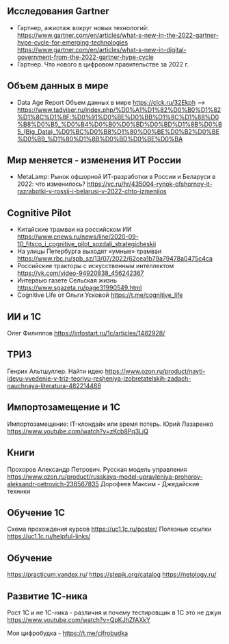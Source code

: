 
## Исследования Gartner 
* Гартнер, ажиотаж вокруг новых технологий: https://www.gartner.com/en/articles/what-s-new-in-the-2022-gartner-hype-cycle-for-emerging-technologies
https://www.gartner.com/en/articles/what-s-new-in-digital-government-from-the-2022-gartner-hype-cycle
* Гартнер. Что нового в цифровом правительстве  за 2022 г.

## Объем данных в мире 
* Data Age Report  Объем данных в мире 
 https://clck.ru/32Ekph --> https://www.tadviser.ru/index.php/%D0%A1%D1%82%D0%B0%D1%82%D1%8C%D1%8F:%D0%91%D0%BE%D0%BB%D1%8C%D1%88%D0%B8%D0%B5_%D0%B4%D0%B0%D0%BD%D0%BD%D1%8B%D0%B5_(Big_Data)_%D0%BC%D0%B8%D1%80%D0%BE%D0%B2%D0%BE%D0%B9_%D1%80%D1%8B%D0%BD%D0%BE%D0%BA 

## Мир меняется - изменения ИТ России 

* MetaLamp: Рынок офшорной ИТ-разработки в России и Беларуси в 2022: что изменилось?
https://vc.ru/hr/435004-rynok-ofshornoy-it-razrabotki-v-rossii-i-belarusi-v-2022-chto-izmenilos

## Cognitive Pilot
* Китайские трамваи на российском ИИ https://www.cnews.ru/news/line/2020-09-10_fitsco_i_cognitive_pilot_sozdali_strategicheskij
* На улицы Петербурга выходят «умные» трамваи https://www.rbc.ru/spb_sz/13/07/2022/62cea1b79a79478a0475c4ca
* Российские тракторы с искусственным интеллектом https://vk.com/video-94920838_456242367
* Интервью газете Сельская жизнь https://www.sgazeta.ru/page31990549.html
* Cognitive Life от Ольги Усковой https://t.me/cognitive_life

## ИИ и 1С
Олег Филиппов
https://infostart.ru/1c/articles/1482928/

## ТРИЗ
Генрих Альтшуллер. Найти идею
https://www.ozon.ru/product/nayti-ideyu-vvedenie-v-triz-teoriyu-resheniya-izobretatelskih-zadach-nauchnaya-literatura-482214488

## Импортозамещение и 1С
Импортозамещение: IT-клондайк или время потерь. Юрий Лазаренко 
https://www.youtube.com/watch?v=zKcb8Pq3LjQ

## Книги
Прохоров Александр Петрович. Русская модель управления
https://www.ozon.ru/product/russkaya-model-upravleniya-prohorov-aleksandr-petrovich-238567835
Дорофеев Максим - Джедайские техники

## Обучение 1С
Схема прохождения курсов https://uc1.1c.ru/poster/
Полезные ссылки https://uc1.1c.ru/helpful-links/

## Обучение 
https://practicum.yandex.ru/
https://stepik.org/catalog
https://netology.ru/

## Развитие 1С-ника
Рост 1С и не 1С-ника - различия и почему тестировщик в 1С это не джун
https://www.youtube.com/watch?v=QpKJhZfAXkY



Моя цифробудка - https://t.me/cifrobudka
